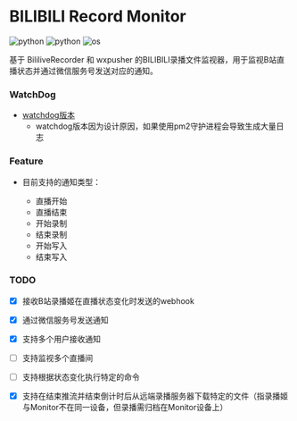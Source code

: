 # BILIBILI Record Monitor

![python](https://img.shields.io/badge/Version-2.0.0-cyan) ![python](https://img.shields.io/badge/Python->=3.9,<3.14-blue) ![os](https://img.shields.io/badge/OS-Windows|Linux|MacOS-orange)

基于 BililiveRecorder 和 wxpusher 的BILIBILI录播文件监视器，用于监视B站直播状态并通过微信服务号发送对应的通知。

### WatchDog

- [watchdog版本](https://github.com/Nya-WSL/bili_rec_monitor/tree/watchdog)
    - watchdog版本因为设计原因，如果使用pm2守护进程会导致生成大量日志

### Feature

- 目前支持的通知类型：

    - 直播开始
    - 直播结束
    - 开始录制
    - 结束录制
    - 开始写入
    - 结束写入

### TODO

- [x] 接收B站录播姬在直播状态变化时发送的webhook

- [x] 通过微信服务号发送通知

- [x] 支持多个用户接收通知

- [ ] 支持监视多个直播间

- [ ] 支持根据状态变化执行特定的命令

- [x] 支持在结束推流并结束倒计时后从远端录播服务器下载特定的文件（指录播姬与Monitor不在同一设备，但录播需归档在Monitor设备上）
